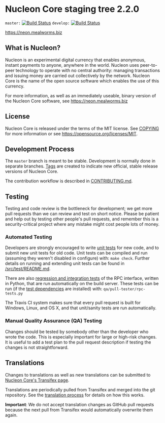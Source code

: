 Nucleon Core staging tree 2.2.0
===============================

`master:` [![Build Status](https://travis-ci.org/MealwormsBiz/Nucleon.svg?branch=master)](https://travis-ci.org/MealwormsBiz/Nucleon) `develop:` [![Build Status](https://travis-ci.org/MealwormsBiz/Nucleon.svg?branch=develop)](https://travis-ci.org/MealwormsBiz/Nucleon/branches)

https://neon.mealworms.biz


What is Nucleon?
----------------

Nucleon is an experimental digital currency that enables anonymous, instant
payments to anyone, anywhere in the world. Nucleon uses peer-to-peer technology
to operate with no central authority: managing transactions and issuing money
are carried out collectively by the network. Nucleon Core is the name of the open
source software which enables the use of this currency.

For more information, as well as an immediately useable, binary version of
the Nucleon Core software, see https://neon.mealworms.biz


License
-------

Nucleon Core is released under the terms of the MIT license. See [COPYING](COPYING) for more
information or see https://opensource.org/licenses/MIT.

Development Process
-------------------

The `master` branch is meant to be stable. Development is normally done in separate branches.
[Tags](https://github.com/MealwormsBiz/Nucleon/tags) are created to indicate new official,
stable release versions of Nucleon Core.

The contribution workflow is described in [CONTRIBUTING.md](CONTRIBUTING.md).

Testing
-------

Testing and code review is the bottleneck for development; we get more pull
requests than we can review and test on short notice. Please be patient and help out by testing
other people's pull requests, and remember this is a security-critical project where any mistake might cost people
lots of money.

### Automated Testing

Developers are strongly encouraged to write [unit tests](src/test/README.md) for new code, and to
submit new unit tests for old code. Unit tests can be compiled and run
(assuming they weren't disabled in configure) with: `make check`. Further details on running
and extending unit tests can be found in [/src/test/README.md](/src/test/README.md).

There are also [regression and integration tests](/qa) of the RPC interface, written
in Python, that are run automatically on the build server.
These tests can be run (if the [test dependencies](/qa) are installed) with: `qa/pull-tester/rpc-tests.py`

The Travis CI system makes sure that every pull request is built for Windows, Linux, and OS X, and that unit/sanity tests are run automatically.

### Manual Quality Assurance (QA) Testing

Changes should be tested by somebody other than the developer who wrote the
code. This is especially important for large or high-risk changes. It is useful
to add a test plan to the pull request description if testing the changes is
not straightforward.

Translations
------------

Changes to translations as well as new translations can be submitted to
[Nucleon Core's Transifex page](https://www.transifex.com/projects/p/neon/).

Translations are periodically pulled from Transifex and merged into the git repository. See the
[translation process](doc/translation_process.md) for details on how this works.

**Important**: We do not accept translation changes as GitHub pull requests because the next
pull from Transifex would automatically overwrite them again.

